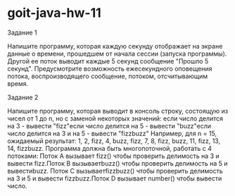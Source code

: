 # goit-java-hw-11

Задание 1

Напишите программу, которая каждую секунду отображает на экране данные о времени, прошедшем от начала сессии (запуска программы). 
Другой ее поток выводит каждые 5 секунд сообщение  "Прошло 5 секунд". Предусмотрите возможность ежесекундного оповещения потока, 
воспроизводящего сообщение, потоком, отсчитывающим время. 

Задание 2

Напишите программу, которая выводит в консоль строку, состоящую из чисел от  1 до n, но с заменой некоторых значений:
если число делится на 3 - вывести "fizz"если число делится на 5 - вывести "buzz"если число делится на 3 и на 5 - вывести "fizzbuzz"
Например, для n = 15, ожидаемый результат: 1, 2, fizz, 4, buzz, fizz, 7, 8, fizz, buzz, 11, fizz, 13, 14, fizzbuzz.
Программа должна быть многопоточной, работать с 4 потоками:
Поток A вызывает fizz() чтобы проверить делимость на 3 и вывести fizz.Поток B вызываетbuzz() чтобы проверить делимость на 5 и вывестиbuzz.
Поток C вызываетfizzbuzz() чтобы проверить делимость на 3 и 5 и вывести fizzbuzz.Поток D вызывает number() чтобы вывести число.
